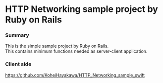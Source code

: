 # HTTP Networking sample project by Ruby on Rails

### Summary
This is the simple sample project by Ruby on Rails.  
This contains minimum functions needed as server-client application.

### Client side
https://github.com/KoheiHayakawa/HTTP_Networking_sample_swift
